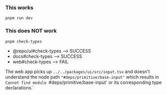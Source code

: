 ### This works
```
pnpm run dev
```

### This does NOT work
```
pnpm check-types
```

- @repo/ui#check-types --> SUCCESS
- docs#check-types --> SUCCESS
- web#check-types  --> FAIL

The web app picks up `../../packages/ui/src/input.tsx`
and doesn't understand the node path `"#deps/primitive/base-input"`
which results in `Cannot find module `#deps/primitive/base-input' or its corresponding type declarations.`

